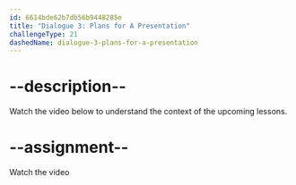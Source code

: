 ```yaml
---
id: 6614bde62b7db56b9448285e
title: "Dialogue 3: Plans for A Presentation"
challengeType: 21
dashedName: dialogue-3-plans-for-a-presentation
---
```


# --description--

Watch the video below to understand the context of the upcoming lessons.

# --assignment--

Watch the video
